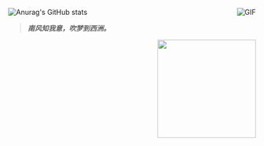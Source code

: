 
![Anurag's GitHub stats](https://github-readme-stats.vercel.app/api?username=bewhale&show_icons=true&theme=tokyonight)<img align="right" alt="GIF" src="https://media.giphy.com/media/836HiJc7pgzy8iNXCn/giphy.gif" />

> ***南风知我意，吹梦到西洲。***

<img align='right' src="https://profile-counter.glitch.me/uknowsec/count.svg" width="200">

